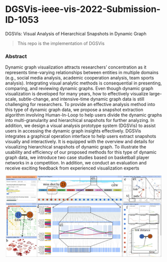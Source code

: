 # DGSVis-ieee-vis-2022-Submission-ID-1053
DGSVis: Visual Analysis of Hierarchical Snapshots in Dynamic Graph
> This repo is the implementation of DGSVis

### Abstract 
Dynamic graph visualization attracts researchers’ concentration as it represents time-varying relationships between entities
in multiple domains (e.g., social media analysis, academic cooperation analysis, team sports analysis). Integrating visual analytic
methods is consequential in presenting, comparing, and reviewing dynamic graphs. Even though dynamic graph visualization is
developed for many years, how to effectively visualize large-scale, subtle-change, and intensive-time dynamic graph data is still
challenging for researchers. To provide an effective analysis method into this type of dynamic graph data, we propose a snapshot
extraction algorithm involving Human-In-Loop to help users divide the dynamic graphs into multi-granularity and hierarchical snapshots
for further analyzing. In addition, we design a visual analysis prototype system (DGSVis) to assist users in accessing the dynamic
graph insights effectively. DGSVis integrates a graphical operation interface to help users extract snapshots visually and interactively.
It is equipped with the overview and details for visualizing hierarchical snapshots of dynamic graph. To illustrate the usability and
efficiency of our proposed methods for this type of dynamic graph data, we introduce two case studies based on basketball player
networks in a competition. In addition, we conduct an evaluation and receive exciting feedback from experienced visualization experts

![image](https://github.com/BaofengChang/DGSVis/raw/main/Figs/teaser.jpg)
